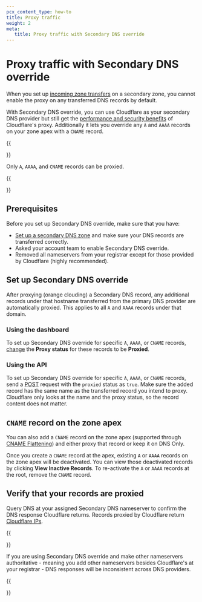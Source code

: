 ```yaml
---
pcx_content_type: how-to
title: Proxy traffic
weight: 2
meta:
   title: Proxy traffic with Secondary DNS override
---
```


# Proxy traffic with Secondary DNS override

When you set up [incoming zone transfers](/dns/zone-setups/zone-transfers/cloudflare-as-secondary/setup/) on a secondary zone, you cannot enable the proxy on any transferred DNS records by default.

With Secondary DNS override, you can use Cloudflare as your secondary DNS provider but still get the [performance and security benefits](/fundamentals/get-started/concepts/how-cloudflare-works/#benefits) of Cloudflare's proxy. Additionally it lets you override any `A` and `AAAA` records on your zone apex with a `CNAME` record.

{{<Aside type="note">}}

Only `A`, `AAAA`, and `CNAME` records can be proxied.

{{</Aside>}}

## Prerequisites

Before you set up Secondary DNS override, make sure that you have:

- [Set up a secondary DNS zone](/dns/zone-setups/zone-transfers/cloudflare-as-secondary/setup/) and make sure your DNS records are transferred correctly.
- Asked your account team to enable Secondary DNS override.
- Removed all nameservers from your registrar except for those provided by Cloudflare (highly recommended).

## Set up Secondary DNS override

After proxying (orange clouding) a Secondary DNS record, any additional records under that hostname transferred from the primary DNS provider are automatically proxied. This applies to all `A` and `AAAA` records under that domain.

### Using the dashboard

To set up Secondary DNS override for specific `A`, `AAAA`, or `CNAME` records, [change](/dns/manage-dns-records/how-to/create-dns-records/#edit-dns-records) the **Proxy status** for these records to be **Proxied**.

### Using the API

To set up Secondary DNS override for specific `A`, `AAAA`, or `CNAME` records, send a [POST](/api/operations/dns-records-for-a-zone-create-dns-record) request with the `proxied` status as `true`. Make sure the added record has the same name as the transferred record you intend to proxy. Cloudflare only looks at the name and the proxy status, so the record content does not matter.

## `CNAME` record on the zone apex

You can also add a `CNAME` record on the zone apex (supported through [CNAME Flattening](/dns/cname-flattening/)) and either proxy that record or keep it on DNS Only.

Once you create a `CNAME` record at the apex, existing `A` or `AAAA` records on the zone apex will be deactivated. You can view those deactivated records by clicking **View Inactive Records**. To re-activate the `A` or `AAAA` records at the root, remove the `CNAME` record.

## Verify that your records are proxied

Query DNS at your assigned Secondary DNS nameserver to confirm the DNS response Cloudflare returns. Records proxied by Cloudflare return [Cloudflare IPs](https://www.cloudflare.com/ips/).

{{<Aside type="warning">}}

If you are using Secondary DNS override and make other nameservers authoritative - meaning you add other nameservers besides Cloudflare's at your registrar - DNS responses will be inconsistent across DNS providers.

{{</Aside>}}